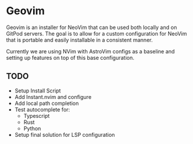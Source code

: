 # Geovim

Geovim is an installer for NeoVim that can be used both locally and on GitPod servers. The goal is to
allow for a custom configuration for NeoVim that is portable and easily installable in a consistent manner.

Currently we are using NVim with AstroVim configs as a baseline and setting up features on top of this
base configuration.

## TODO

- Setup Install Script
- Add Instant.nvim and configure
- Add local path completion
- Test autocomplete for:
  - Typescript
  - Rust
  - Python
- Setup final solution for LSP configuration
